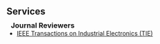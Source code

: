 <h1 id="services"></h1>

<h2 style="margin: 60px 0px 10px;">Services</h2>

<!-- <h3 style="margin:0 10px 0;">Conferences, Serve as Program Committee</h3>
<ul style="margin:0 0 5px;">
{% for item in site.data.service.cpcommittee %}
  <li><a href="{{ item.link }}"><autocolor>{{ item.content }}</autocolor></a></li>
{% endfor %}
</ul> -->
<!-- <h3 style="margin:0 10px 0;">Conferences, Serve as Reviewer</h3>
<ul style="margin:0 0 5px;">
{% for item in site.data.service.creviewer %}
  <li><a href="{{ item.link }}"><autocolor>{{ item.content }}</autocolor></a></li>
{% endfor %}
</ul> -->


<h3 style="margin:0 10px 0;">Journal Reviewers</h3>

<ul style="margin:0 0 20px;">
  <li><a href="https://www.ieee-ies.org/pubs/transactions-on-industrial-electronics"><autocolor>IEEE Transactions on Industrial Electronics (TIE)</autocolor></a></li>
</ul>
